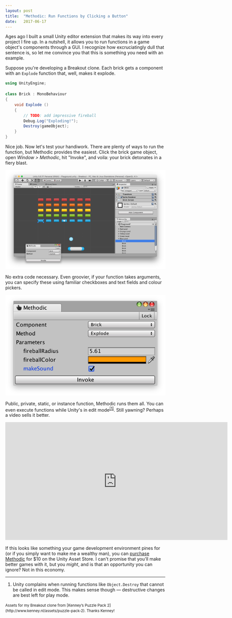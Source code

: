 ```yaml
---
layout: post
title:  "Methodic: Run Functions by Clicking a Button"
date:   2017-06-17
---
```


Ages ago I built a small Unity editor extension that makes its way into every project I fire up. In a nutshell, it allows you to run functions in a game object's components through a GUI. I recognize how excruciatingly dull that sentence is, so let me convince you that this is something you need with an example.

Suppose you're developing a Breakout clone. Each brick gets a component with an `Explode` function that, well, makes it explode.

```csharp
using UnityEngine;

class Brick : MonoBehaviour
{
    void Explode ()
    {
        // TODO: add impressive fireball
        Debug.Log("Exploding!");
        Destroy(gameObject);
    }
}
```

Nice job. Now let's test your handiwork. There are plenty of ways to run the function, but Methodic provides the easiest. Click the brick game object, open *Window > Methodic*, hit "Invoke", and voila: your brick detonates in a fiery blast.

<img src="/images/methodic.png" alt="Methodic Window">

No extra code necessary. Even groovier, if your function takes arguments, you can specify these using familiar checkboxes and text fields and colour pickers.

<img src="/images/methodic_arguments.png" alt="Methodic Window With Arguments">

Public, private, static, or instance function, Methodic runs them all. You can even execute functions while Unity's in edit mode<sup><a href="#fn1" id="r1">[1]</a></sup>. Still yawning? Perhaps a video sells it better.

<iframe width="700" height="371" src="https://www.youtube.com/embed/x9x80XV-8G8?color=white" frameborder="0" allowfullscreen></iframe>

If this looks like something your game development environment pines for (or if you simply want to make me a wealthy man), you can [purchase Methodic](https://www.assetstore.unity3d.com/en/#!/content/954) for $10 on the Unity Asset Store. I can't promise that you'll make better games with it, but you *might*, and is that an opportunity you can ignore? Not in this economy.


---

<ol class="footnotes">
    <li id="fn1">Unity complains when running functions like <code>Object.Destroy</code> that cannot be called in edit mode. This makes sense though &mdash; destructive changes are best left for play mode.<a href="#r1" class="return"></a></li>
</ol>

<small>
    Assets for my Breakout clone from [Kenney’s Puzzle Pack 2](http://www.kenney.nl/assets/puzzle-pack-2). Thanks Kenney!
</small>
